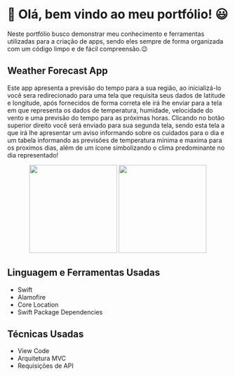 # 👋 Olá, bem vindo ao meu portfólio! 😃

Neste portfólio busco demonstrar meu conhecimento e ferramentas utilizadas para a criação de apps, sendo eles sempre de forma organizada com um código limpo e de fácil compreensão.😉 

## Weather Forecast App

Este app apresenta a previsão do tempo para a sua região, ao inicializá-lo você sera redirecionado para uma tela que requisita seus dados de latitude e longitude, após fornecidos de forma correta ele irá lhe enviar para a tela em que representa os dados de temperatura, humidade, velocidade do vento e uma previsão do tempo para as próximas horas. Clicando no botão superior direito você será enviado para sua segunda tela, sendo esta tela a que irá lhe apresentar um aviso informando sobre os cuidados para o dia e um tabela informando as previsões de temperatura mínima e maxima para os proximos dias, além de um ícone simbolizando o clima predominante no dia representado!

<p align="center">
<img src="", width="200"/>
<img src="", width="200"/>
</p>

## Linguagem e Ferramentas Usadas
- Swift
- Alamofire
- Core Location
- Swift Package Dependencies

## Técnicas Usadas
- View Code
- Arquitetura MVC
- Requisições de API




